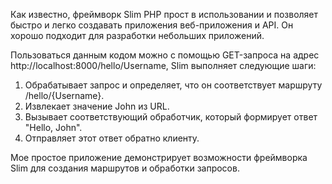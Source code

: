 Как известно, фреймворк Slim PHP прост в использовании и позволяет быстро и легко создавать приложения веб-приложения и API. Он хорошо подходит для разработки небольших приложений.

Пользоваться данным кодом можно с помощью GET-запроса на адрес http://localhost:8000/hello/Username, Slim выполняет следующие шаги:

1. Обрабатывает запрос и определяет, что он соответствует маршруту /hello/{Username}.
2. Извлекает значение John из URL.
3. Вызывает соответствующий обработчик, который формирует ответ "Hello, John".
4. Отправляет этот ответ обратно клиенту.

Мое простое приложение демонстрирует возможности фреймворка Slim для создания маршрутов и обработки запросов. 

